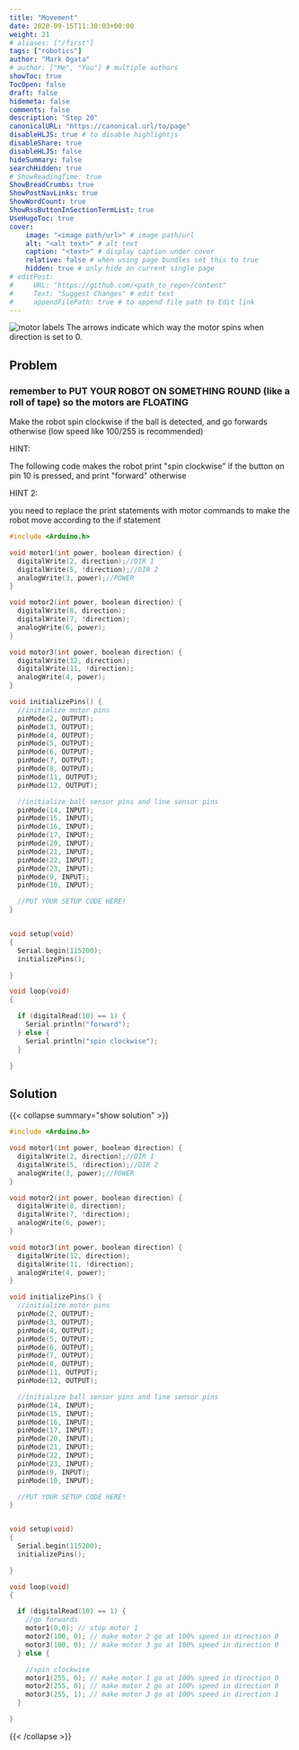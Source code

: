 ```yaml
---
title: "Movement"
date: 2020-09-15T11:30:03+00:00
weight: 21
# aliases: ["/first"]
tags: ["robotics"]
author: "Mark Ogata"
# author: ["Me", "You"] # multiple authors
showToc: true
TocOpen: false
draft: false
hidemeta: false
comments: false
description: "Step 20"
canonicalURL: "https://canonical.url/to/page"
disableHLJS: true # to disable highlightjs
disableShare: true
disableHLJS: false
hideSummary: false
searchHidden: true
# ShowReadingTime: true
ShowBreadCrumbs: true
ShowPostNavLinks: true
ShowWordCount: true
ShowRssButtonInSectionTermList: true
UseHugoToc: true
cover:
    image: "<image path/url>" # image path/url
    alt: "<alt text>" # alt text
    caption: "<text>" # display caption under cover
    relative: false # when using page bundles set this to true
    hidden: true # only hide on current single page
# editPost:
#     URL: "https://github.com/<path_to_repo>/content"
#     Text: "Suggest Changes" # edit text
#     appendFilePath: true # to append file path to Edit link
---
```


![motor labels](/img/motorlabels.png)
The arrows indicate which way the motor spins when direction is set to 0.

## Problem

### remember to PUT YOUR ROBOT ON SOMETHING ROUND (like a roll of tape) so the motors are FLOATING

Make the robot spin clockwise if the ball is detected, and go forwards otherwise (low speed like 100/255 is recommended)

HINT:

The following code makes the robot print "spin clockwise" if the button on pin 10 is pressed, and print "forward" otherwise

HINT 2:

you need to replace the print statements with motor commands to make the robot move according to the if statement

```C++
#include <Arduino.h>

void motor1(int power, boolean direction) {
  digitalWrite(2, direction);//DIR 1
  digitalWrite(5, !direction);//DIR 2
  analogWrite(3, power);//POWER
}

void motor2(int power, boolean direction) {
  digitalWrite(8, direction);
  digitalWrite(7, !direction);
  analogWrite(6, power);
}

void motor3(int power, boolean direction) {
  digitalWrite(12, direction);
  digitalWrite(11, !direction);
  analogWrite(4, power);
}

void initializePins() {
  //initialize motor pins
  pinMode(2, OUTPUT);
  pinMode(3, OUTPUT);
  pinMode(4, OUTPUT);
  pinMode(5, OUTPUT);
  pinMode(6, OUTPUT);
  pinMode(7, OUTPUT);
  pinMode(8, OUTPUT);
  pinMode(11, OUTPUT);
  pinMode(12, OUTPUT);

  //initialize ball sensor pins and line sensor pins
  pinMode(14, INPUT);
  pinMode(15, INPUT);
  pinMode(16, INPUT);
  pinMode(17, INPUT);
  pinMode(20, INPUT);
  pinMode(21, INPUT);
  pinMode(22, INPUT);
  pinMode(23, INPUT);
  pinMode(9, INPUT);
  pinMode(10, INPUT);

  //PUT YOUR SETUP CODE HERE!
}


void setup(void)
{
  Serial.begin(115200);
  initializePins();

}

void loop(void)
{

  if (digitalRead(10) == 1) {
    Serial.println("forward");
  } else {
    Serial.println("spin clockwise");
  }

}
```


## Solution

{{< collapse summary="show solution" >}}

```C++
#include <Arduino.h>

void motor1(int power, boolean direction) {
  digitalWrite(2, direction);//DIR 1
  digitalWrite(5, !direction);//DIR 2
  analogWrite(3, power);//POWER
}

void motor2(int power, boolean direction) {
  digitalWrite(8, direction);
  digitalWrite(7, !direction);
  analogWrite(6, power);
}

void motor3(int power, boolean direction) {
  digitalWrite(12, direction);
  digitalWrite(11, !direction);
  analogWrite(4, power);
}

void initializePins() {
  //initialize motor pins
  pinMode(2, OUTPUT);
  pinMode(3, OUTPUT);
  pinMode(4, OUTPUT);
  pinMode(5, OUTPUT);
  pinMode(6, OUTPUT);
  pinMode(7, OUTPUT);
  pinMode(8, OUTPUT);
  pinMode(11, OUTPUT);
  pinMode(12, OUTPUT);

  //initialize ball sensor pins and line sensor pins
  pinMode(14, INPUT);
  pinMode(15, INPUT);
  pinMode(16, INPUT);
  pinMode(17, INPUT);
  pinMode(20, INPUT);
  pinMode(21, INPUT);
  pinMode(22, INPUT);
  pinMode(23, INPUT);
  pinMode(9, INPUT);
  pinMode(10, INPUT);

  //PUT YOUR SETUP CODE HERE!
}


void setup(void)
{
  Serial.begin(115200);
  initializePins();

}

void loop(void)
{

  if (digitalRead(10) == 1) {
    //go forwards
    motor1(0,0); // stop motor 1
    motor2(100, 0); // make motor 2 go at 100% speed in direction 0
    motor3(100, 0); // make motor 3 go at 100% speed in direction 0
  } else {

    //spin clockwise
    motor1(255, 0); // make motor 1 go at 100% speed in direction 0
    motor2(255, 0); // make motor 2 go at 100% speed in direction 0
    motor3(255, 1); // make motor 3 go at 100% speed in direction 1
  }

}
```

{{< /collapse >}}
